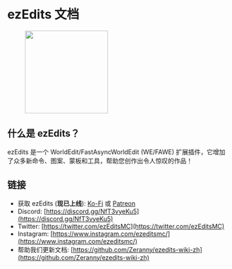 # ezEdits 文档

<div align="left">

<figure><img src=".gitbook/assets/logofinal5.png" alt="" width="188"><figcaption></figcaption></figure>

</div>

## 什么是 ezEdits？

ezEdits 是一个 WorldEdit/FastAsyncWorldEdit (WE/FAWE) 扩展插件，它增加了众多新命令、图案、蒙板和工具，帮助您创作出令人惊叹的作品！

## 链接

* 获取 ezEdits (**现已上线**): [Ko-Fi](https://ko-fi.com/ezedits) 或 [Patreon](https://www.patreon.com/ezedits)
* Discord: [https://discord.gg/NfT3vyeKu5](https://discord.gg/NfT3vyeKu5)
* Twitter: [https://twitter.com/ezEditsMC](https://twitter.com/ezEditsMC)
* Instagram: [https://www.instagram.com/ezeditsmc/](https://www.instagram.com/ezeditsmc/)
* 帮助我们更新文档: [https://github.com/Zeranny/ezedits-wiki-zh](https://github.com/Zeranny/ezedits-wiki-zh)

